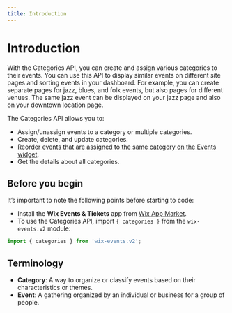```yaml
---
title: Introduction
---
```

# Introduction

With the Categories API, you can create and assign various categories to their events. You can use this API to display similar events on different site pages and sorting events in your dashboard. For example, you can create separate pages for jazz, blues, and folk events, but also pages for different venues. The same jazz event can be displayed on your jazz page and also on your downtown location page.    

The Categories API allows you to:  

* Assign/unassign events to a category or multiple categories.
* Create, delete, and update categories.
* [Reorder events that are assigned to the same category on the Events widget](https://support.wix.com/en/article/creating-and-displaying-event-categories).
* Get the details about all categories.

## Before you begin

It’s important to note the following points before starting to code:  

- Install the **Wix Events & Tickets** app from [Wix App Market](https://www.wix.com/app-market/wix-events?referral=category&appIndex=5&referralTag=booking--events).
- To use the Categories API, import `{ categories }` from the `wix-events.v2` module:

```javascript
import { categories } from 'wix-events.v2';
```

## Terminology

- **Category**: A way to organize or classify events based on their characteristics or themes.
- **Event**: A gathering organized by an individual or business for a group of people.

